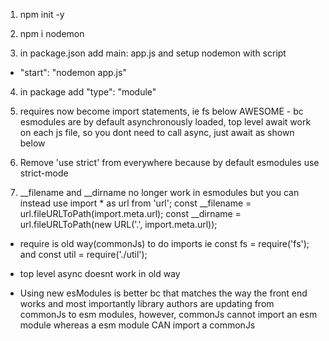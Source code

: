 1. npm init -y

2. npm i nodemon

3. in package.json add main: app.js and setup nodemon with script
  - "start": "nodemon app.js"

4. in package add "type": "module"

5. requires now become import statements, ie fs below
AWESOME - bc esmodules are by default asynchronously loaded, top level await work on each js file, so you dont need to call async, just await as shown below

6. Remove 'use strict' from everywhere because by default esmodules use strict-mode

7. __filename and __dirname no longer work in esmodules but you can instead use
     import * as url from 'url';
     const __filename = url.fileURLToPath(import.meta.url);
     const __dirname = url.fileURLToPath(new URL('.', import.meta.url));


- require is old way(commonJs) to do imports ie const fs = require('fs'); and const util = require('./util');

- top level async doesnt work in old way

- Using new esModules is better bc that matches the way the front end works 
and most importantly library authors are updating from commonJs to esm modules, however, commonJs cannot import an esm module whereas a esm module CAN import a commonJs